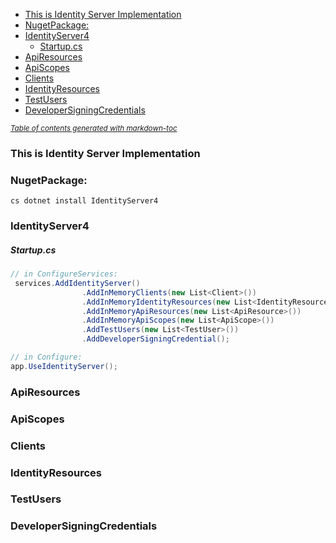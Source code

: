 ﻿- [This is Identity Server Implementation](#this-is-identity-server-implementation)
- [NugetPackage:](#nugetpackage-)
- [IdentityServer4](#identityserver4)
    + [Startup.cs](#startupcs)
- [ApiResources](#apiresources)
- [ApiScopes](#apiscopes)
- [Clients](#clients)
- [IdentityResources](#identityresources)
- [TestUsers](#testusers)
- [DeveloperSigningCredentials](#developersigningcredentials)

<small><i><a href='http://ecotrust-canada.github.io/markdown-toc/'>Table of contents generated with markdown-toc</a></i></small>

### This is Identity Server Implementation
### NugetPackage: 
``` cs dotnet install IdentityServer4 ```
### IdentityServer4 
##### Startup.cs
```cs
// in ConfigureServices:
 services.AddIdentityServer()
                .AddInMemoryClients(new List<Client>())
                .AddInMemoryIdentityResources(new List<IdentityResource>())
                .AddInMemoryApiResources(new List<ApiResource>())
                .AddInMemoryApiScopes(new List<ApiScope>())
                .AddTestUsers(new List<TestUser>())
                .AddDeveloperSigningCredential();

// in Configure:
app.UseIdentityServer();
```

### ApiResources
### ApiScopes
### Clients
### IdentityResources
### TestUsers
### DeveloperSigningCredentials

